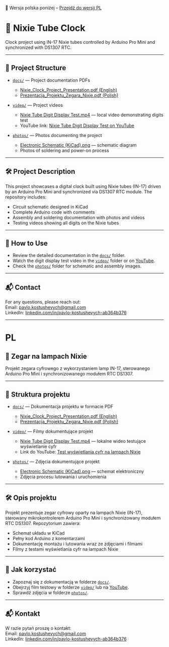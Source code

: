 📄 Wersja polska poniżej – [Przejdź do wersji PL](#PL)

# 🎉 Nixie Tube Clock

Clock project using IN-17 Nixie tubes controlled by Arduino Pro Mini and synchronized with DS1307 RTC.

---

## 📂 Project Structure

- [`docs/`](./docs) — Project documentation PDFs  
  - [Nixie_Clock_Project_Presentation.pdf (English)](docs/Nixie_Clock_Project_Presentation.pdf)  
  - [Prezentacja_Projektu_Zegara_Nixie.pdf (Polish)](docs/Prezentacja_Projektu_Zegara_Nixie.pdf)

- [`video/`](./video) — Project videos  
  - [Nixie Tube Digit Display Test.mp4](video/Nixie%20Tube%20Digit%20Display%20Test.mp4) — local video demonstrating digits test  
  - YouTube link: [Nixie Tube Digit Display Test on YouTube](https://youtube.com/shorts/KTlzbwLbgn8?feature=share)

- [`photos/`](./photos) — Photos documenting the project  
  - [Electronic Schematic (KiCad).png](photos/Electronic%20Schematic%20(KiCad).png) — schematic diagram  
  - Photos of soldering and power-on process

---

## 🛠️ Project Description

This project showcases a digital clock built using Nixie tubes (IN-17) driven by an Arduino Pro Mini and synchronized via DS1307 RTC module. The repository includes:

- Circuit schematic designed in KiCad  
- Complete Arduino code with comments  
- Assembly and soldering documentation with photos and videos  
- Testing videos showing all digits on the Nixie tubes

---

## 📁 How to Use

- Review the detailed documentation in the [`docs/`](./docs) folder.  
- Watch the digit display test video in the [`video/`](./video) folder or on [YouTube](https://youtube.com/shorts/KTlzbwLbgn8?feature=share).  
- Check the [`photos/`](./photos) folder for schematic and assembly images.

---

## 📬 Contact

For any questions, please reach out:  
Email: pavlo.kostushevych@gmail.com  
LinkedIn: [linkedin.com/in/pavlo-kostushevych-ab364b376](https://linkedin.com/in/pavlo-kostushevych-ab364b376)

---

# PL

## 🎉 Zegar na lampach Nixie

Projekt zegara cyfrowego z wykorzystaniem lamp IN-17, sterowanego Arduino Pro Mini i synchronizowanego modułem RTC DS1307.

---

## 📂 Struktura projektu

- [`docs/`](./docs) — Dokumentacja projektu w formacie PDF  
  - [Nixie_Clock_Project_Presentation.pdf (English)](docs/Nixie_Clock_Project_Presentation.pdf)  
  - [Prezentacja_Projektu_Zegara_Nixie.pdf (Polish)](docs/Prezentacja_Projektu_Zegara_Nixie.pdf)

- [`video/`](./video) — Filmy dokumentujące projekt  
  - [Nixie Tube Digit Display Test.mp4](video/Nixie%20Tube%20Digit%20Display%20Test.mp4) — lokalne wideo testujące wyświetlanie cyfr  
  - Link do YouTube: [Test wyświetlania cyfr na lampach Nixie](https://youtube.com/shorts/KTlzbwLbgn8?feature=share)

- [`photos/`](./photos) — Zdjęcia dokumentujące projekt  
  - [Electronic Schematic (KiCad).png](photos/Electronic%20Schematic%20(KiCad).png) — schemat elektroniczny  
  - Zdjęcia procesu lutowania i uruchomienia

---

## 🛠️ Opis projektu

Projekt prezentuje zegar cyfrowy oparty na lampach Nixie (IN-17), sterowany mikrokontrolerem Arduino Pro Mini i synchronizowany modułem RTC DS1307. Repozytorium zawiera:

- Schemat układu w KiCad  
- Pełny kod Arduino z komentarzami  
- Dokumentację montażu i lutowania wraz ze zdjęciami i filmami  
- Filmy z testami wyświetlania cyfr na lampach Nixie

---

## 📁 Jak korzystać

- Zapoznaj się z dokumentacją w folderze [`docs/`](./docs).  
- Obejrzyj film testowy w folderze [`video/`](./video) lub na [YouTube](https://youtube.com/shorts/KTlzbwLbgn8?feature=share).  
- Sprawdź zdjęcia w folderze [`photos/`](./photos).

---

## 📬 Kontakt

W razie pytań proszę o kontakt:  
Email: pavlo.kostushevych@gmail.com  
LinkedIn: [linkedin.com/in/pavlo-kostushevych-ab364b376](https://linkedin.com/in/pavlo-kostushevych-ab364b376)
